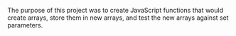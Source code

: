 The purpose of this project was to create JavaScript functions that would create arrays, store them in new arrays, and test the new arrays against set parameters.
